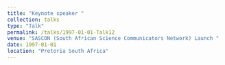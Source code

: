 ```yaml
---
title: "Keynote speaker "
collection: talks
type: "Talk"
permalink: /talks/1997-01-01-Talk12
venue: "SASCON (South African Science Communicators Network) Launch "
date: 1997-01-01
location: "Pretoria South Africa"
---
```

